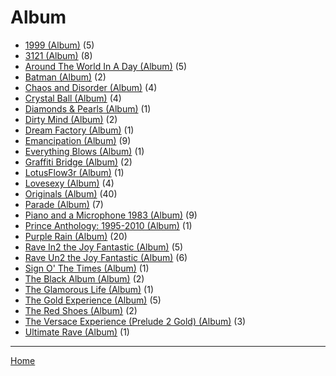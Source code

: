 # Album

  * [1999 (Album)](./album/1999/) (5)
  * [3121 (Album)](./album/3121/) (8)
  * [Around The World In A Day (Album)](./album/around-the-world-in-a-day/) (5)
  * [Batman (Album)](./album/batman/) (2)
  * [Chaos and Disorder (Album)](./album/chaos-and-disorder/) (4)
  * [Crystal Ball (Album)](./album/crystal-ball/) (4)
  * [Diamonds & Pearls (Album)](./album/diamonds-pearls/) (1)
  * [Dirty Mind (Album)](./album/dirty-mind/) (2)
  * [Dream Factory (Album)](./album/dream-factory/) (1)
  * [Emancipation (Album)](./album/emancipation/) (9)
  * [Everything Blows (Album)](./album/everything-blows/) (1)
  * [Graffiti Bridge (Album)](./album/graffiti-bridge/) (2)
  * [LotusFlow3r (Album)](./album/lotusflow3r/) (1)
  * [Lovesexy (Album)](./album/lovesexy/) (4)
  * [Originals (Album)](./album/originals/) (40)
  * [Parade (Album)](./album/parade/) (7)
  * [Piano and a Microphone 1983 (Album)](./album/piano-and-a-microphone-1983/) (9)
  * [Prince Anthology: 1995-2010 (Album)](./album/prince-anthology-1995-2010/) (1)
  * [Purple Rain (Album)](./album/purple-rain/) (20)
  * [Rave In2 the Joy Fantastic (Album)](./album/rave-in2-the-joy-fantastic/) (5)
  * [Rave Un2 the Joy Fantastic (Album)](./album/rave-un2-the-joy-fantastic/) (6)
  * [Sign O' The Times (Album)](./album/sign-o-the-times/) (1)
  * [The Black Album (Album)](./album/the-black-album/) (2)
  * [The Glamorous Life (Album)](./album/the-glamorous-life/) (1)
  * [The Gold Experience (Album)](./album/the-gold-experience/) (5)
  * [The Red Shoes (Album)](./album/the-red-shoes/) (2)
  * [The Versace Experience (Prelude 2 Gold) (Album)](./album/the-versace-experience-prelude-2-gold/) (3)
  * [Ultimate Rave (Album)](./album/ultimate-rave/) (1)

----

[Home](../)
